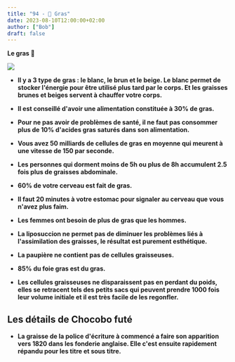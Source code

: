 ```yaml
---
title: "94 - 🍔 Gras"
date: 2023-08-10T12:00:00+02:00
author: ["Bob"]
draft: false
---
```


**Le gras 🍔**

![](/img/94.gif)

- **Il y a 3 type de gras : le blanc, le brun et le beige. Le blanc permet de stocker l'énergie pour être utilisé plus tard par le corps. Et les graisses brunes et beiges servent à chauffer votre corps.**

- **Il est conseillé d'avoir une alimentation constituée à 30% de gras.**

- **Pour ne pas avoir de problèmes de santé, il ne faut pas consommer plus de 10% d'acides gras saturés dans son alimentation.**

- **Vous avez 50 milliards de cellules de gras en moyenne qui meurent à une vitesse de 150 par seconde.**

- **Les personnes qui dorment moins de 5h ou plus de 8h accumulent 2.5 fois plus de graisses abdominale.**

- **60% de votre cerveau est fait de gras.**

- **Il faut 20 minutes à votre estomac pour signaler au cerveau que vous n'avez plus faim.**

- **Les femmes ont besoin de plus de gras que les hommes.**

- **La liposuccion ne permet pas de diminuer les problèmes liés à l'assimilation des graisses, le résultat est purement esthétique.**

- **La paupière ne contient pas de cellules graisseuses.**

- **85% du foie gras est du gras.**

- **Les cellules graisseuses ne disparaissent pas en perdant du poids, elles se retracent tels des petits sacs qui peuvent prendre 1000 fois leur volume initiale et il est très facile de les regonfler.**

## Les détails de Chocobo futé

- **La graisse de la police d'écriture à commencé a faire son apparition vers 1820 dans les fonderie anglaise. Elle c'est ensuite rapidement répandu pour les titre et sous titre.**

